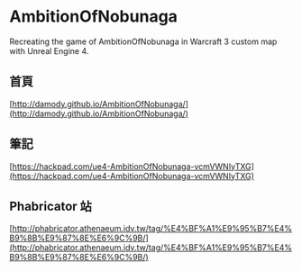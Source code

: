 # AmbitionOfNobunaga
Recreating the game of AmbitionOfNobunaga in Warcraft 3 custom map with Unreal Engine 4.

## 首頁
[http://damody.github.io/AmbitionOfNobunaga/](http://damody.github.io/AmbitionOfNobunaga/)

## 筆記
[https://hackpad.com/ue4-AmbitionOfNobunaga-vcmVWNIyTXG](https://hackpad.com/ue4-AmbitionOfNobunaga-vcmVWNIyTXG)

## Phabricator 站
[http://phabricator.athenaeum.idv.tw/tag/%E4%BF%A1%E9%95%B7%E4%B9%8B%E9%87%8E%E6%9C%9B/](http://phabricator.athenaeum.idv.tw/tag/%E4%BF%A1%E9%95%B7%E4%B9%8B%E9%87%8E%E6%9C%9B/)
